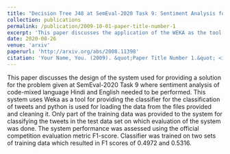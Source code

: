 ```yaml
---
title: "Decision Tree J48 at SemEval-2020 Task 9: Sentiment Analysis for Code-Mixed Social Media Text (Hinglish)"
collection: publications
permalink: /publication/2009-10-01-paper-title-number-1
excerpt: 'This paper discusses the application of the WEKA as the tool for performing Sentiment Analysis of Hinglish.'
date: 2020-08-26
venue: 'arxiv'
paperurl: 'http://arxiv.org/abs/2008.11398'
citation: 'Your Name, You. (2009). &quot;Paper Title Number 1.&quot; <i>Journal 1</i>. 1(1).'
---
```


This paper discusses the design of the system used for providing a solution for the problem given at SemEval-2020 Task 9 where sentiment analysis of code-mixed language Hindi and English needed to be performed. This system uses Weka as a tool for providing the classifier for the classification of tweets and python is used for loading the data from the files provided and cleaning it. Only part of the training data was provided to the system for classifying the tweets in the test data set on which evaluation of the system was done. The system performance was assessed using the official competition evaluation metric F1-score. Classifier was trained on two sets of training data which resulted in F1 scores of 0.4972 and 0.5316.
